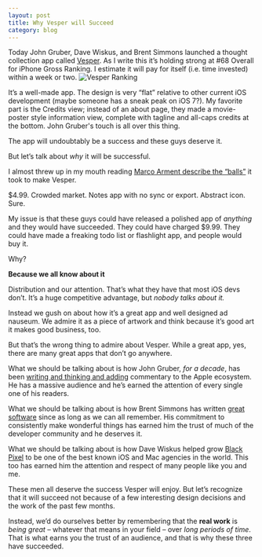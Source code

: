 ```yaml
---
layout: post
title: Why Vesper will Succeed
category: blog
---
```

<p>Today John Gruber, Dave Wiskus, and Brent Simmons launched a thought collection app called <a href="http://vesperapp.co/">Vesper</a>. As I write this it&#8217;s holding strong at #68 Overall for iPhone Gross Ranking. I estimate it will pay for itself (i.e. time invested) within a week or two.
<img src="http://trevormckendrick.com/wp-content/uploads/2013/06/Vesper-Ranking.png" alt="Vesper Ranking" /></p>

<p>It&#8217;s a well-made app. The design is very &#8220;flat&#8221; relative to other current iOS development (maybe someone has a sneak peak on iOS 7?). My favorite part is the Credits view; instead of an about page, they made a movie-poster style information view, complete with tagline and all-caps credits at the bottom. John Gruber's touch is all over this thing.</p>

<p>The app will undoubtably be a success and these guys deserve it.</p>

<p>But let&#8217;s talk about <em>why</em> it will be successful. </p>

<p>I almost threw up in my mouth reading <a href="http://www.marco.org/2013/06/06/vesper">Marco Arment describe the &#8220;balls&#8221;</a> it took to make Vesper. </p>

<p>$4.99. Crowded market. Notes app with no sync or export. Abstract icon. Sure.</p>

<p>My issue is that these guys could have released a polished app of <em>anything</em> and they would have succeeded. They could have charged $9.99. They could have made a freaking todo list or flashlight app, and people would buy it.</p>

<p>Why?</p>

<p><strong>Because we all know about it</strong></p>

<p>Distribution and our attention. That&#8217;s what they have that most iOS devs don&#8217;t. It&#8217;s a huge competitive advantage, but <em>nobody talks about it.</em></p>

<p>Instead we gush on about how it&#8217;s a great app and well designed ad nauseum. We admire it as a piece of artwork and think because it&#8217;s good art it makes good business, too.</p>

<p>But that&#8217;s the wrong thing to admire about Vesper. While a great app, yes, there are many great apps that don&#8217;t go anywhere.</p>

<p>What we should be talking about is how John Gruber, <em>for a decade</em>, has been <a href="http://daringfireball.net/">writing and thinking and adding</a> commentary to the Apple ecosystem. He has a massive audience and he&#8217;s earned the attention of every single one of his readers.</p>

<p>What we should be talking about is how Brent Simmons has written <a href="http://inessential.com/">great software</a> since as long as we can all remember. His commitment to consistently make wonderful things has earned him the trust of much of the developer community and he deserves it. </p>

<p>What we should be talking about is how Dave Wiskus helped grow <a href="http://blackpixel.com/">Black Pixel</a> to be one of the best known iOS and Mac agencies in the world. This too has earned him the attention and respect of many people like you and me.</p>

<p>These men all deserve the success Vesper will enjoy. But let&#8217;s recognize that it will succeed not because of a few interesting design decisions and the work of the past few months.</p>

<p>Instead, we&#8217;d do ourselves better by remembering that the <strong>real work</strong> is <em>being great</em> &#8211; whatever that means in your field &#8211; over <em>long periods of time</em>. That is what earns you the trust of an audience, and that is why these three have succeeded.</p>
